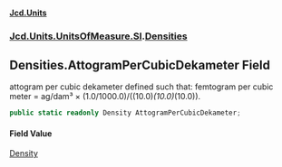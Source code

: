 #### [Jcd.Units](index.md 'index')

### [Jcd.Units.UnitsOfMeasure.SI](Jcd.Units.UnitsOfMeasure.SI.md 'Jcd.Units.UnitsOfMeasure.SI').[Densities](Densities.md 'Jcd.Units.UnitsOfMeasure.SI.Densities')

## Densities.AttogramPerCubicDekameter Field

attogram per cubic dekameter defined such that: femtogram per cubic meter = ag/dam³ ×
(1.0/1000.0)/((10.0)*(10.0)*(10.0)).

```csharp
public static readonly Density AttogramPerCubicDekameter;
```

#### Field Value

[Density](Density.md 'Jcd.Units.UnitTypes.Density')